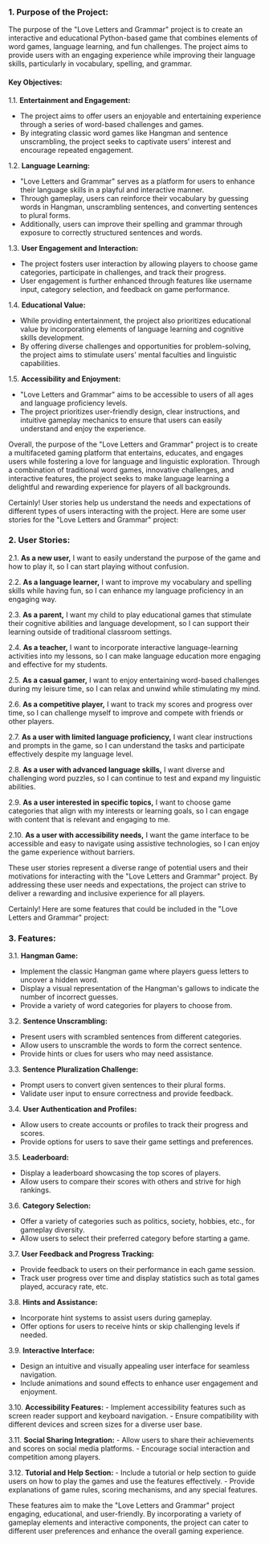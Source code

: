 ### 1. Purpose of the Project:

The purpose of the "Love Letters and Grammar" project is to create an interactive and educational Python-based game that combines elements of word games, language learning, and fun challenges. The project aims to provide users with an engaging experience while improving their language skills, particularly in vocabulary, spelling, and grammar.

#### Key Objectives:

1.1. **Entertainment and Engagement:**
   - The project aims to offer users an enjoyable and entertaining experience through a series of word-based challenges and games.
   - By integrating classic word games like Hangman and sentence unscrambling, the project seeks to captivate users' interest and encourage repeated engagement.

1.2. **Language Learning:**
   - "Love Letters and Grammar" serves as a platform for users to enhance their language skills in a playful and interactive manner.
   - Through gameplay, users can reinforce their vocabulary by guessing words in Hangman, unscrambling sentences, and converting sentences to plural forms.
   - Additionally, users can improve their spelling and grammar through exposure to correctly structured sentences and words.

1.3. **User Engagement and Interaction:**
   - The project fosters user interaction by allowing players to choose game categories, participate in challenges, and track their progress.
   - User engagement is further enhanced through features like username input, category selection, and feedback on game performance.

1.4. **Educational Value:**
   - While providing entertainment, the project also prioritizes educational value by incorporating elements of language learning and cognitive skills development.
   - By offering diverse challenges and opportunities for problem-solving, the project aims to stimulate users' mental faculties and linguistic capabilities.

1.5. **Accessibility and Enjoyment:**
   - "Love Letters and Grammar" aims to be accessible to users of all ages and language proficiency levels.
   - The project prioritizes user-friendly design, clear instructions, and intuitive gameplay mechanics to ensure that users can easily understand and enjoy the experience.

Overall, the purpose of the "Love Letters and Grammar" project is to create a multifaceted gaming platform that entertains, educates, and engages users while fostering a love for language and linguistic exploration. Through a combination of traditional word games, innovative challenges, and interactive features, the project seeks to make language learning a delightful and rewarding experience for players of all backgrounds.

Certainly! User stories help us understand the needs and expectations of different types of users interacting with the project. Here are some user stories for the "Love Letters and Grammar" project:

### 2. User Stories:

2.1. **As a new user,** I want to easily understand the purpose of the game and how to play it, so I can start playing without confusion.
   
2.2. **As a language learner,** I want to improve my vocabulary and spelling skills while having fun, so I can enhance my language proficiency in an engaging way.
   
2.3. **As a parent,** I want my child to play educational games that stimulate their cognitive abilities and language development, so I can support their learning outside of traditional classroom settings.

2.4. **As a teacher,** I want to incorporate interactive language-learning activities into my lessons, so I can make language education more engaging and effective for my students.

2.5. **As a casual gamer,** I want to enjoy entertaining word-based challenges during my leisure time, so I can relax and unwind while stimulating my mind.

2.6. **As a competitive player,** I want to track my scores and progress over time, so I can challenge myself to improve and compete with friends or other players.

2.7. **As a user with limited language proficiency,** I want clear instructions and prompts in the game, so I can understand the tasks and participate effectively despite my language level.

2.8. **As a user with advanced language skills,** I want diverse and challenging word puzzles, so I can continue to test and expand my linguistic abilities.

2.9. **As a user interested in specific topics,** I want to choose game categories that align with my interests or learning goals, so I can engage with content that is relevant and engaging to me.

2.10. **As a user with accessibility needs,** I want the game interface to be accessible and easy to navigate using assistive technologies, so I can enjoy the game experience without barriers.

These user stories represent a diverse range of potential users and their motivations for interacting with the "Love Letters and Grammar" project. By addressing these user needs and expectations, the project can strive to deliver a rewarding and inclusive experience for all players.

Certainly! Here are some features that could be included in the "Love Letters and Grammar" project:

### 3. Features:

3.1. **Hangman Game:**
   - Implement the classic Hangman game where players guess letters to uncover a hidden word.
   - Display a visual representation of the Hangman's gallows to indicate the number of incorrect guesses.
   - Provide a variety of word categories for players to choose from.

3.2. **Sentence Unscrambling:**
   - Present users with scrambled sentences from different categories.
   - Allow users to unscramble the words to form the correct sentence.
   - Provide hints or clues for users who may need assistance.

3.3. **Sentence Pluralization Challenge:**
   - Prompt users to convert given sentences to their plural forms.
   - Validate user input to ensure correctness and provide feedback.

3.4. **User Authentication and Profiles:**
   - Allow users to create accounts or profiles to track their progress and scores.
   - Provide options for users to save their game settings and preferences.

3.5. **Leaderboard:**
   - Display a leaderboard showcasing the top scores of players.
   - Allow users to compare their scores with others and strive for high rankings.

3.6. **Category Selection:**
   - Offer a variety of categories such as politics, society, hobbies, etc., for gameplay diversity.
   - Allow users to select their preferred category before starting a game.

3.7. **User Feedback and Progress Tracking:**
   - Provide feedback to users on their performance in each game session.
   - Track user progress over time and display statistics such as total games played, accuracy rate, etc.

3.8. **Hints and Assistance:**
   - Incorporate hint systems to assist users during gameplay.
   - Offer options for users to receive hints or skip challenging levels if needed.

3.9. **Interactive Interface:**
   - Design an intuitive and visually appealing user interface for seamless navigation.
   - Include animations and sound effects to enhance user engagement and enjoyment.

3.10. **Accessibility Features:**
    - Implement accessibility features such as screen reader support and keyboard navigation.
    - Ensure compatibility with different devices and screen sizes for a diverse user base.

3.11. **Social Sharing Integration:**
    - Allow users to share their achievements and scores on social media platforms.
    - Encourage social interaction and competition among players.

3.12. **Tutorial and Help Section:**
    - Include a tutorial or help section to guide users on how to play the games and use the features effectively.
    - Provide explanations of game rules, scoring mechanisms, and any special features.

These features aim to make the "Love Letters and Grammar" project engaging, educational, and user-friendly. By incorporating a variety of gameplay elements and interactive components, the project can cater to different user preferences and enhance the overall gaming experience.

